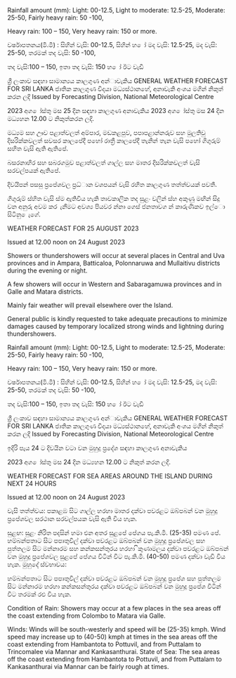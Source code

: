 Rainfall amount (mm): Light: 00-12.5, Light to moderate: 12.5-25, Moderate: 25-50, Fairly heavy rain: 50 -100,

Heavy rain: 100 – 150, Very heavy rain: 150 or more.

වර්ෂාපතනය(මි.මී) : සිහින් වැසි: 00-12.5, සිහින් හ ෝ මද වැසි: 12.5-25, මද වැසි: 25-50, තරමක් තද වැසි: 50 -100,

තද වැසි:100 – 150, ඉතා තද වැසි: 150 හ ෝ ඊට වැඩි

ශ්‍රී ලංකාව සඳහා සාමාන්‍යය කාලගුණ අන්‍ාවැකිය GENERAL WEATHER FORECAST FOR SRI LANKA ජාතික කාලගුණ විදයා මධ්‍යස්ථානහේ, අනාවැකි අංශය මගින් නිකුත් කරන ලදි Issued by Forecasting Division, National Meteorological Centre

2023 අග ෝස්තු මස 25 දින සඳහා කාලගුණ අනාවැකිය 2023 අග ෝස්තු මස 24 දින මධ්‍යහන 12.00 ට නිකුත්කරන ලදි.

මධ්‍යම සහ ඌව පළාත්වලත් අම්පාර, මඩකළපුව, පපාපළාන්නරුව සහ මුලතිවු දිසරික්කවලත් සවසර කාලපේදී පහෝ රාත්‍රී කාලපේදී තැනින් තැන වැසි පහෝ ගිගුරුම් සහිත වැසි ඇති ඇතිපේ.

බසරනාහිර සහ සබරගමුව පළාත්වලත් ගාල්ල සහ මාතර දිසරික්කවලත් වැසි සරවල්පයක් ඇතිපේ.

දිවයිපන් පසසු ප්‍රපේශවල ප්‍රධ්‍ාන වශපයන් වැසි රහිත කාලගුණ තත්ත්වයක් පවතී.

ගිගුරුම් ස්හිත වැසි ස්ම ඇතිවිය හැකි තාවකාලික තද සුළං වලින් ස්හ අකුණු මඟින් සිදු වන අනුරු අවම කර ැනීමට අවශ්‍ය පියවර න්නා ගෙස් ජනතාවග න් කාරුණිකව ඉල්ො සිටිනු ෙැගේ.

WEATHER FORECAST FOR 25 AUGUST 2023

Issued at 12.00 noon on 24 August 2023

Showers or thundershowers will occur at several places in Central and Uva provinces and in Ampara, Batticaloa, Polonnaruwa and Mullaitivu districts during the evening or night.

A few showers will occur in Western and Sabaragamuwa provinces and in Galle and Matara districts.

Mainly fair weather will prevail elsewhere over the Island.

General public is kindly requested to take adequate precautions to minimize damages caused by temporary localized strong winds and lightning during thundershowers.

Rainfall amount (mm): Light: 00-12.5, Light to moderate: 12.5-25, Moderate: 25-50, Fairly heavy rain: 50 -100,

Heavy rain: 100 – 150, Very heavy rain: 150 or more.

වර්ෂාපතනය(මි.මී) : සිහින් වැසි: 00-12.5, සිහින් හ ෝ මද වැසි: 12.5-25, මද වැසි: 25-50, තරමක් තද වැසි: 50 -100,

තද වැසි:100 – 150, ඉතා තද වැසි: 150 හ ෝ ඊට වැඩි

ශ්‍රී ලංකාව සඳහා සාමාන්‍යය කාලගුණ අන්‍ාවැකිය GENERAL WEATHER FORECAST FOR SRI LANKA ජාතික කාලගුණ විදයා මධ්‍යස්ථානහේ, අනාවැකි අංශය මගින් නිකුත් කරන ලදි Issued by Forecasting Division, National Meteorological Centre

ඉදිරි පැය 24 ට දිවයින වටා වන මුහුදු ප්‍රදේශ සඳහා කාලගුණ අනාවැකිය

2023 අග ෝස්තු මස 24 දින මධ්‍යහන 12.00 ට නිකුත් කරන ලදි.

WEATHER FORECAST FOR SEA AREAS AROUND THE ISLAND DURING NEXT 24 HOURS

Issued at 12.00 noon on 24 August 2023

වැසි තත්ත්වය: පකාළඹ සිට ගාල්ල හරහා මාතර දක්වා පවරළට ඔබ්පබන් වන මුහුදු ප්‍රපේශවල සරථාන සරවල්පයක වැසි ඇති විය හැක.

සුළඟ: සුළං නිරිත පදසින් හමා එන අතර සුළපේ පේගය පැ.කි.මී. (25-35) පමණ පේ. හම්බන්පතාට සිට පපාතුවිල් දක්වා පවරළට ඔබ්පබන් වන මුහුදු ප්‍රපේශවල සහ පුත්තලම සිට මන්නාරම සහ කන්කසන්තුරය හරහා ිකුණාමලය දක්වා පවරළට ඔබ්පබන් වන මුහුදු ප්‍රපේශවල සුළපේ පේගය විටින් විට පැ.කි.මී. (40-50) පමණ දක්වා වැඩි විය හැක. මුහුදේ ස්වභාවය:

හම්බන්පතාට සිට පපාතුවිල් දක්වා පවරළට ඔබ්පබන් වන මුහුදු ප්‍රපේශ සහ පුත්තලම සිට මන්නාරම හරහා කන්කසන්තුරය දක්වා පවරළට ඔබ්පබන් වන මුහුදු ප්‍රපේශ විටින් විට තරමක් රළු විය හැක.

Condition of Rain: Showers may occur at a few places in the sea areas off the coast extending from Colombo to Matara via Galle.

Winds: Winds will be south-westerly and speed will be (25-35) kmph. Wind speed may increase up to (40-50) kmph at times in the sea areas off the coast extending from Hambantota to Pottuvil, and from Puttalam to Trincomalee via Mannar and Kankasanthurai. State of Sea: The sea areas off the coast extending from Hambantota to Pottuvil, and from Puttalam to Kankasanthurai via Mannar can be fairly rough at times.